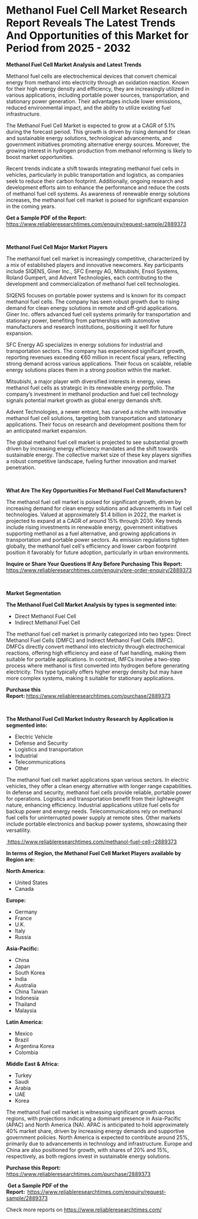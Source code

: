 <p><h1>Methanol Fuel Cell Market Research Report Reveals The Latest Trends And Opportunities of this Market for Period from 2025 - 2032</h1></p><p><strong>Methanol Fuel Cell Market Analysis and Latest Trends</strong></p>
<p><p>Methanol fuel cells are electrochemical devices that convert chemical energy from methanol into electricity through an oxidation reaction. Known for their high energy density and efficiency, they are increasingly utilized in various applications, including portable power sources, transportation, and stationary power generation. Their advantages include lower emissions, reduced environmental impact, and the ability to utilize existing fuel infrastructure.</p><p>The Methanol Fuel Cell Market is expected to grow at a CAGR of 5.1% during the forecast period. This growth is driven by rising demand for clean and sustainable energy solutions, technological advancements, and government initiatives promoting alternative energy sources. Moreover, the growing interest in hydrogen production from methanol reforming is likely to boost market opportunities.</p><p>Recent trends indicate a shift towards integrating methanol fuel cells in vehicles, particularly in public transportation and logistics, as companies seek to reduce their carbon footprint. Additionally, ongoing research and development efforts aim to enhance the performance and reduce the costs of methanol fuel cell systems. As awareness of renewable energy solutions increases, the methanol fuel cell market is poised for significant expansion in the coming years.</p></p>
<p><strong>Get a Sample PDF of the Report:&nbsp;</strong> <a href="https://www.reliableresearchtimes.com/enquiry/request-sample/2889373?utm_campaign=2196&utm_medium=2&utm_source=Github&utm_content=ia&utm_term=14032025&utm_id=methanol-fuel-cell">https://www.reliableresearchtimes.com/enquiry/request-sample/2889373</a></p>
<p>&nbsp;</p>
<p><strong>Methanol Fuel Cell Major Market Players</strong></p>
<p><p>The methanol fuel cell market is increasingly competitive, characterized by a mix of established players and innovative newcomers. Key participants include SIQENS, Giner Inc., SFC Energy AG, Mitsubishi, Ensol Systems, Roland Gumpert, and Advent Technologies, each contributing to the development and commercialization of methanol fuel cell technologies.</p><p>SIQENS focuses on portable power systems and is known for its compact methanol fuel cells. The company has seen robust growth due to rising demand for clean energy solutions in remote and off-grid applications. Giner Inc. offers advanced fuel cell systems primarily for transportation and stationary power, benefiting from partnerships with automotive manufacturers and research institutions, positioning it well for future expansion.</p><p>SFC Energy AG specializes in energy solutions for industrial and transportation sectors. The company has experienced significant growth, reporting revenues exceeding €60 million in recent fiscal years, reflecting strong demand across various applications. Their focus on scalable, reliable energy solutions places them in a strong position within the market.</p><p>Mitsubishi, a major player with diversified interests in energy, views methanol fuel cells as strategic in its renewable energy portfolio. The company’s investment in methanol production and fuel cell technology signals potential market growth as global energy demands shift. </p><p>Advent Technologies, a newer entrant, has carved a niche with innovative methanol fuel cell solutions, targeting both transportation and stationary applications. Their focus on research and development positions them for an anticipated market expansion.</p><p>The global methanol fuel cell market is projected to see substantial growth driven by increasing energy efficiency mandates and the shift towards sustainable energy. The collective market size of these key players signifies a robust competitive landscape, fueling further innovation and market penetration.</p></p>
<p>&nbsp;</p>
<p><strong>What Are The Key Opportunities For Methanol Fuel Cell Manufacturers?</strong></p>
<p><p>The methanol fuel cell market is poised for significant growth, driven by increasing demand for clean energy solutions and advancements in fuel cell technologies. Valued at approximately $1.4 billion in 2022, the market is projected to expand at a CAGR of around 15% through 2030. Key trends include rising investments in renewable energy, government initiatives supporting methanol as a fuel alternative, and growing applications in transportation and portable power sectors. As emission regulations tighten globally, the methanol fuel cell's efficiency and lower carbon footprint position it favorably for future adoption, particularly in urban environments.</p></p>
<p><strong>Inquire or Share Your Questions If Any Before Purchasing This Report:</strong> <a href="https://www.reliableresearchtimes.com/enquiry/pre-order-enquiry/2889373?utm_campaign=2196&utm_medium=2&utm_source=Github&utm_content=ia&utm_term=14032025&utm_id=methanol-fuel-cell">https://www.reliableresearchtimes.com/enquiry/pre-order-enquiry/2889373</a></p>
<p>&nbsp;</p>
<p><strong>Market Segmentation</strong></p>
<p><strong>The Methanol Fuel Cell Market Analysis by types is segmented into:</strong></p>
<p><ul><li>Direct Methanol Fuel Cell</li><li>Indirect Methanol Fuel Cell</li></ul></p>
<p><p>The methanol fuel cell market is primarily categorized into two types: Direct Methanol Fuel Cells (DMFC) and Indirect Methanol Fuel Cells (IMFC). DMFCs directly convert methanol into electricity through electrochemical reactions, offering high efficiency and ease of fuel handling, making them suitable for portable applications. In contrast, IMFCs involve a two-step process where methanol is first converted into hydrogen before generating electricity. This type typically offers higher energy density but may have more complex systems, making it suitable for stationary applications.</p></p>
<p><strong>Purchase this Report:&nbsp;</strong><a href="https://www.reliableresearchtimes.com/purchase/2889373?utm_campaign=2196&utm_medium=2&utm_source=Github&utm_content=ia&utm_term=14032025&utm_id=methanol-fuel-cell">https://www.reliableresearchtimes.com/purchase/2889373</a></p>
<p>&nbsp;</p>
<p><strong>The Methanol Fuel Cell Market Industry Research by Application is segmented into:</strong></p>
<p><ul><li>Electric Vehicle</li><li>Defense and Security</li><li>Logistics and transportation</li><li>Industrial</li><li>Telecommunications</li><li>Other</li></ul></p>
<p><p>The methanol fuel cell market applications span various sectors. In electric vehicles, they offer a clean energy alternative with longer range capabilities. In defense and security, methanol fuel cells provide reliable, portable power for operations. Logistics and transportation benefit from their lightweight nature, enhancing efficiency. Industrial applications utilize fuel cells for backup power and energy needs. Telecommunications rely on methanol fuel cells for uninterrupted power supply at remote sites. Other markets include portable electronics and backup power systems, showcasing their versatility.</p></p>
<p><a href="https://www.reliableresearchtimes.com/methanol-fuel-cell-r2889373?utm_campaign=2196&utm_medium=2&utm_source=Github&utm_content=ia&utm_term=14032025&utm_id=methanol-fuel-cell">&nbsp;https://www.reliableresearchtimes.com/methanol-fuel-cell-r2889373</a></p>
<p><strong>In terms of Region, the Methanol Fuel Cell Market Players available by Region are:</strong></p>
<p>
    <p> <strong> North America: </strong>
        <ul>
            <li>United States</li>
            <li>Canada</li>
        </ul>
        </p> 
    <p> <strong> Europe: </strong>
        <ul>
            <li>Germany</li>
            <li>France</li>
            <li>U.K.</li>
            <li>Italy</li>
            <li>Russia</li>
        </ul>
        </p> 
    <p> <strong> Asia-Pacific: </strong>
        <ul>
            <li>China</li>
            <li>Japan</li>
            <li>South Korea</li>
            <li>India</li>
            <li>Australia</li>
            <li>China Taiwan</li>
            <li>Indonesia</li>
            <li>Thailand</li>
            <li>Malaysia</li>
        </ul>
        </p> 
    <p> <strong> Latin America: </strong>
        <ul>
            <li>Mexico</li>
            <li>Brazil</li>
            <li>Argentina Korea</li>
            <li>Colombia</li>
        </ul>
        </p> 
    <p> <strong> Middle East & Africa: </strong>
        <ul>
            <li>Turkey</li>
            <li>Saudi</li>
            <li>Arabia</li>
            <li>UAE</li>
            <li>Korea</li>
        </ul>
    </p>
    </p>
<p><p>The methanol fuel cell market is witnessing significant growth across regions, with projections indicating a dominant presence in Asia-Pacific (APAC) and North America (NA). APAC is anticipated to hold approximately 40% market share, driven by increasing energy demands and supportive government policies. North America is expected to contribute around 25%, primarily due to advancements in technology and infrastructure. Europe and China are also positioned for growth, with shares of 20% and 15%, respectively, as both regions invest in sustainable energy solutions.</p></p>
<p><strong>Purchase this Report: </strong><a href="https://www.reliableresearchtimes.com/purchase/2889373?utm_campaign=2196&utm_medium=2&utm_source=Github&utm_content=ia&utm_term=14032025&utm_id=methanol-fuel-cell">https://www.reliableresearchtimes.com/purchase/2889373</a></p>
<p>&nbsp;<strong>Get a Sample PDF of the Report:&nbsp;&nbsp;</strong><a href="https://www.reliableresearchtimes.com/enquiry/request-sample/2889373?utm_campaign=2196&utm_medium=2&utm_source=Github&utm_content=ia&utm_term=14032025&utm_id=methanol-fuel-cell">https://www.reliableresearchtimes.com/enquiry/request-sample/2889373</a></p>
<p><strong></strong></p>
<p>Check more reports on <a href="https://www.reliableresearchtimes.com/?utm_campaign=2196&utm_medium=2&utm_source=Github&utm_content=ia&utm_term=14032025&utm_id=methanol-fuel-cell">https://www.reliableresearchtimes.com/</a></p>